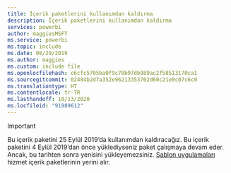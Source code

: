```yaml
---
title: İçerik paketlerini kullanımdan kaldırma
description: İçerik paketlerini kullanımdan kaldırma
services: powerbi
author: maggiesMSFT
ms.service: powerbi
ms.topic: include
ms.date: 08/29/2019
ms.author: maggies
ms.custom: include file
ms.openlocfilehash: c6cfc5705ba0f9c78b97db989ac2f58513170ca1
ms.sourcegitcommit: 02484b2d7a352e96213353702d60c21e8c07c6c0
ms.translationtype: HT
ms.contentlocale: tr-TR
ms.lasthandoff: 10/13/2020
ms.locfileid: "91989612"
---
```

>[!IMPORTANT]
>Bu içerik paketini 25 Eylül 2019’da kullanımdan kaldıracağız. Bu içerik paketini 4 Eylül 2019’dan önce yüklediyseniz paket çalışmaya devam eder. Ancak, bu tarihten sonra yenisini yükleyemezsiniz. [Şablon uygulamaları](../connect-data/service-template-apps-overview.md) hizmet içerik paketlerinin yerini alır.
